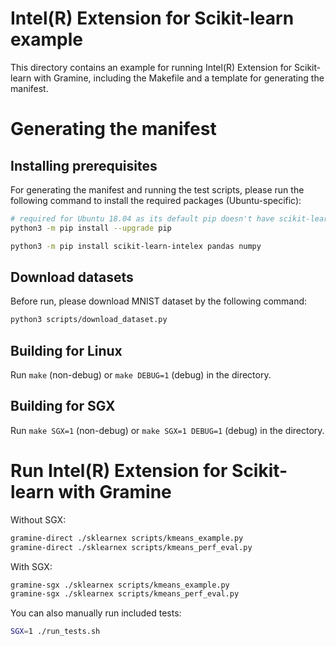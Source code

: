 # Intel(R) Extension for Scikit-learn example

This directory contains an example for running Intel(R) Extension for
Scikit-learn with Gramine, including the Makefile and a template for generating
the manifest.

# Generating the manifest

## Installing prerequisites

For generating the manifest and running the test scripts, please run the
following command to install the required packages (Ubuntu-specific):

```sh
# required for Ubuntu 18.04 as its default pip doesn't have scikit-learn package
python3 -m pip install --upgrade pip

python3 -m pip install scikit-learn-intelex pandas numpy
```

## Download datasets

Before run, please download MNIST dataset by the following command:

```sh
python3 scripts/download_dataset.py
```

## Building for Linux

Run `make` (non-debug) or `make DEBUG=1` (debug) in the directory.

## Building for SGX

Run `make SGX=1` (non-debug) or `make SGX=1 DEBUG=1` (debug) in the directory.

# Run Intel(R) Extension for Scikit-learn with Gramine

Without SGX:

```sh
gramine-direct ./sklearnex scripts/kmeans_example.py
gramine-direct ./sklearnex scripts/kmeans_perf_eval.py
```

With SGX:

```sh
gramine-sgx ./sklearnex scripts/kmeans_example.py
gramine-sgx ./sklearnex scripts/kmeans_perf_eval.py
```

You can also manually run included tests:

```sh
SGX=1 ./run_tests.sh
```
